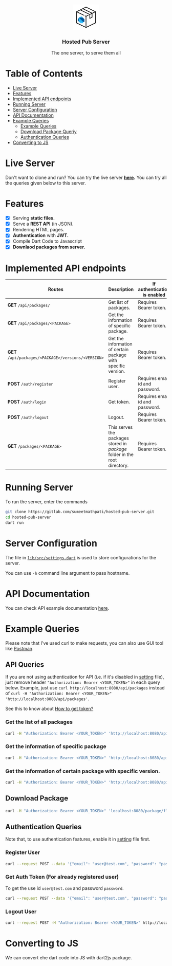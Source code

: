 <br />
<p align="center">
  <a href="https://github.com/sumeetmathpati/dart-web-server">
    <img src="./logo.png" alt="Logo" width="80" height="80" style="border-radius: 10px:">
  </a>

  <h3 align="center">Hosted Pub Server</h3>

  <p align="center">
    The one server, to serve them all
    <br />
  </p>
</p>

# Table of Contents

- [Live Server](#live-server)
- [Features](#features)
- [Implemented API endpoints](#implemented-api-endpoints)
- [Running Server](#running-server)
- [Server Configuration](#server-configuration)
- [API Documentation](#api-documentation)
- [Example Queries](#example-queries)
  - [Example Queries](#api-queries)
  - [Download Package Queriy](#download-package)
  - [Authentication Queries](#authentication-queries)
- [Converting to JS](#converting-to-js)

# Live Server

Don't want to clone and run? You can try the live server **[here](https://hosted-pub-server.herokuapp.com/).** You can try all the queries given below to this server. 

# Features

- [x] Serving **static files.**
- [x] Serve a **REST API** (in JSON).
- [x] Rendering HTML pages.
- [x] **Authentication** with **JWT.**
- [x] Compile Dart Code to Javascript
- [x] **Downlaod packages from server.**

# Implemented API endpoints

| Routes | Description | If authentication is enabled |
| - | - | - |
| **GET** `/api/packages/` | Get list of packages.| Requires Bearer token. |
| **GET** `/api/packages/<PACKAGE>` | Get the information of specific package.| Requires Bearer token. |
| **GET** `/api/packages/<PACKAGE>/versions/<VERSION>` | Get the information of certain package with specific version. | Requires Bearer token. |
| **POST** `/auth/register` | Register user. | Requires email id and password. |
| **POST** `/auth/login`  | Get token. | Requires email id and password. |
| **POST** `/auth/logout` | Logout. | Requires Bearer token. |
| **GET** `/packages/<PACKAGE>`  | This serves the packages stored in *package* folder in the root directory.| Requires Bearer token. |

# Running Server

To run the server, enter the commands

```bash
git clone https://gitlab.com/sumeetmathpati/hosted-pub-server.git
cd hosted-pub-server
dart run
```

# Server Configuration

The file in [`lib/src/settings.dart`](https://github.com/sumeetmathpati/hosted-pub-server/blob/main/lib/src/settings.dart) is used to store configurations for the server.

You can use `-h` command line argument to pass hostname.

# API Documentation

You can check API example documentation [here](https://documenter.getpostman.com/view/15345544/TzJoD184).

# Example Queries

Please note that I've used curl to make requests, you can also use GUI tool like [Postman](https://www.postman.com/downloads/).


## API Queries

If you are not using authentication for API (i.e. if it's disabled in [setting](https://github.com/sumeetmathpati/hosted-pub-server/blob/main/lib/src/settings.dart) file), just remove header `"Authorization: Bearer <YOUR_TOKEN>"` in each query below. Example, just use `curl http://localhost:8080/api/packages` instead of `curl -H "Authorization: Bearer <YOUR_TOKEN>" 'http://localhost:8080/api/packages'`.

See this to know about <a href="#howtogettoken">How to get token?</a>

### Get the list of all packages

```bash
curl -H "Authorization: Bearer <YOUR_TOKEN>" 'http://localhost:8080/api/packages'
```

### Get the information of specific package

```bash
curl -H "Authorization: Bearer <YOUR_TOKEN>" 'http://localhost:8080/api/packages/provider'
```

### Get the information of certain package with specific version.

```bash
curl -H "Authorization: Bearer <YOUR_TOKEN>" 'http://localhost:8080/api/packages/provider/versions/5.0.0'
```

## Download Package

```bash
curl -H "Authorization: Bearer <YOUR_TOKEN>" 'localhost:8080/package/flutter_bloc-6.1.3.tar.gz' --output ./flutter_bloc-6.1.3.tar.gz
```

## Authentication Queries

Note that, to use authentication features, enable it in [setting](https://github.com/sumeetmathpati/hosted-pub-server/blob/main/lib/src/settings.dart) file first.

### Register User

```bash
curl --request POST --data '{"email": "user@test.com", "password": "password"}' http://localhost:8080/auth/register
```

<a name="howtogettoken"></a>

### Get Auth Token (For already registered user)

To get the use id `user@test.com` and password `password`. 

```bash
curl --request POST --data '{"email": "user@test.com", "password": "password"}' http://localhost:8080/auth/login
```

### Logout User

```bash 
curl --request POST -H "Authorization: Bearer <YOUR_TOKEN>" http://localhost:8080/auth/logout 
```

# Converting to JS

We can convert ehe dart code into JS with dart2js package.
